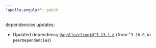 ```yaml
---
"apollo-angular": patch
---
```

dependencies updates:
  - Updated dependency [`@apollo/client@^3.13.1` ↗︎](https://www.npmjs.com/package/@apollo/client/v/3.13.1) (from `^3.10.0`, in `peerDependencies`)
